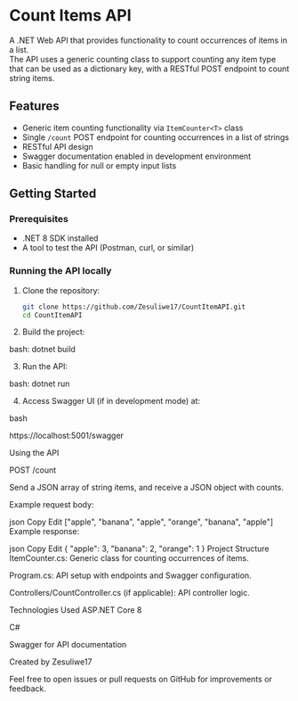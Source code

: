 # Count Items API
A .NET Web API that provides functionality to count occurrences of items in a list.  
The API uses a generic counting class to support counting any item type that can be used as a dictionary key, with a RESTful POST endpoint to count string items.

## Features

- Generic item counting functionality via `ItemCounter<T>` class  
- Single `/count` POST endpoint for counting occurrences in a list of strings  
- RESTful API design  
- Swagger documentation enabled in development environment  
- Basic handling for null or empty input lists

## Getting Started

### Prerequisites

- .NET 8 SDK installed  
- A tool to test the API (Postman, curl, or similar)

### Running the API locally

1. Clone the repository:  
   ```bash
   git clone https://github.com/Zesuliwe17/CountItemAPI.git
   cd CountItemAPI
   
2. Build the project:

bash: 
dotnet build

3. Run the API:

bash: 
dotnet run

4. Access Swagger UI (if in development mode) at:

bash

https://localhost:5001/swagger


Using the API 

POST /count

Send a JSON array of string items, and receive a JSON object with counts.

Example request body:

json
Copy
Edit
["apple", "banana", "apple", "orange", "banana", "apple"]
Example response:

json
Copy
Edit
{
  "apple": 3,
  "banana": 2,
  "orange": 1
}
Project Structure
ItemCounter.cs: Generic class for counting occurrences of items.

Program.cs: API setup with endpoints and Swagger configuration.

Controllers/CountController.cs (if applicable): API controller logic.

Technologies Used
ASP.NET Core 8

C#

Swagger for API documentation

Created by Zesuliwe17

Feel free to open issues or pull requests on GitHub for improvements or feedback.
